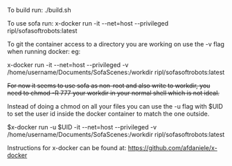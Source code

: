 To build run: ./build.sh

To use sofa run: x-docker run -it --net=host --privileged ripl/sofasoftrobots:latest 

To git the container access to a directory you are working on use the -v flag when running docker: eg:


x-docker run -it --net=host --privileged -v /home/username/Documents/SofaScenes:/workdir ripl/sofasoftrobots:latest


~~For now it seems to use sofa as non-root and also write to workdir, you need to chmod -R 777 your workdir in your normal shell which is not ideal.~~

Instead of doing a chmod on all your files you can use the -u flag with $UID to set the user id inside the docker container to match the one outside. 

$x-docker run -u $UID -it --net=host --privileged -v /home/username/Documents/SofaScenes:/workdir ripl/sofasoftrobots:latest

Instructions for x-docker can be found at: https://github.com/afdaniele/x-docker
